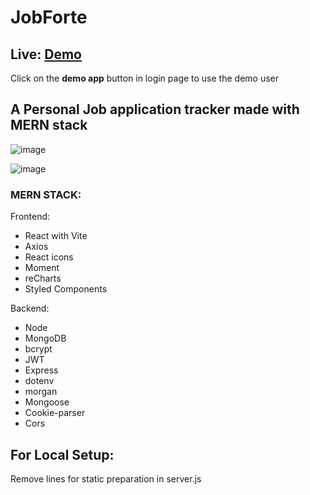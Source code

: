 # JobForte

## Live: [Demo](https://jobforte.onrender.com)
Click on the **demo app** button in login page to use the demo user

## A Personal Job application tracker made with MERN stack

![image](https://github.com/patrick022/JobForte-MERN-production/assets/50113800/2f0cb56d-ceef-4a65-a2c4-5d211b4cc03e)

![image](https://github.com/patrick022/JobForte-MERN-production/assets/50113800/8650341c-60c4-49c9-b730-6315cf46016d)


### MERN STACK:
  Frontend:
  - React with Vite
  - Axios
  - React icons
  - Moment
  - reCharts
  - Styled Components

  Backend:
  - Node
  - MongoDB
  - bcrypt
  - JWT
  - Express
  - dotenv
  - morgan
  - Mongoose
  - Cookie-parser
  - Cors

## For Local Setup:

Remove lines for static preparation in server.js
